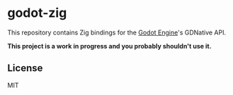 # godot-zig

This repository contains Zig bindings for the [Godot Engine](https://github.com/godotengine/godot)'s GDNative API.

**This project is a work in progress and you probably shouldn't use it.**

## License

MIT
